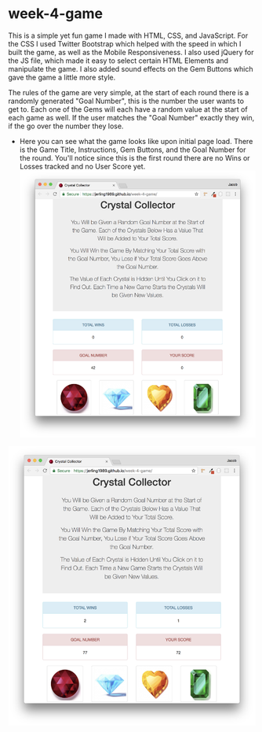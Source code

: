# week-4-game
This is a simple yet fun game I made with HTML, CSS, and JavaScript. For the CSS I used Twitter Bootstrap which helped with the speed in which I built the game, as well as the Mobile Responsiveness. I also used jQuery for the JS file, which made it easy to select certain HTML Elements and manipulate the game. I also added sound effects on the Gem Buttons which gave the game a little more style.

The rules of the game are very simple, at the start of each round there is a randomly generated "Goal Number", this is the number the user wants to get to. Each one of the Gems will each have a random value at the start of each game as well. If the user matches the "Goal Number" exactly they win, if the go over the number they lose.


- Here you can see what the game looks like upon initial page load. There is the Game Title, Instructions, Gem Buttons, and the Goal Number for the round. You'll notice since this is the first round there are no Wins or Losses tracked and no User Score yet.
![INTRO](assets/images/read_me/intro.png)

![SESSION](assets/images/read_me/session.png)

